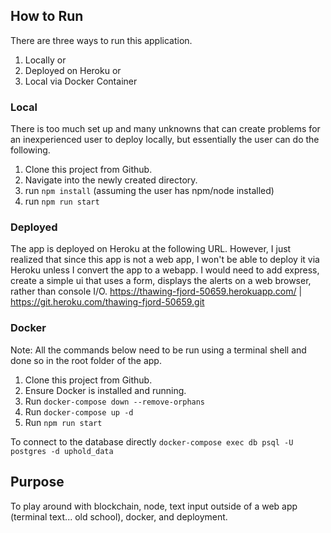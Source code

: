 ## How to Run

There are three ways to run this application.
1. Locally or
2. Deployed on Heroku or 
3. Local via Docker Container

### Local
There is too much set up and many unknowns that can create problems for an inexperienced user to deploy locally, but essentially the user can do the following.
1. Clone this project from Github.
2. Navigate into the newly created directory.
3. run `npm install` (assuming the user has npm/node installed)
4. run `npm run start`

### Deployed

The app is deployed on Heroku at the following URL. However, I just realized that since this app is not a web app, I won't be able to deploy it via Heroku unless I convert the app to a webapp. I would need to add express, create a simple ui that uses a form, displays the alerts on a web browser, rather than console I/O.
https://thawing-fjord-50659.herokuapp.com/ | https://git.heroku.com/thawing-fjord-50659.git
### Docker
Note: All the commands below need to be run using a terminal shell and done so in the root folder of the app.

1. Clone this project from Github.
2. Ensure Docker is installed and running.
3. Run `docker-compose down --remove-orphans`
4. Run `docker-compose up -d`
5. Run `npm run start`

To connect to the database directly
`docker-compose exec db psql -U postgres -d uphold_data`

## Purpose

To play around with blockchain, node, text input outside of a web app (terminal text... old school), docker, and deployment.
